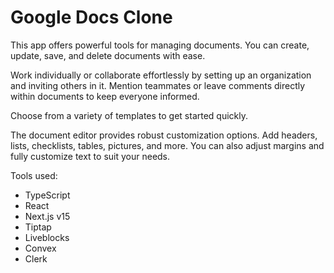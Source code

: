 <h1>Google Docs Clone </h1>
<p>This app offers powerful tools for managing documents. You can create, update, save, and delete documents with ease.

Work individually or collaborate effortlessly by setting up an organization and inviting others in it. 
Mention teammates or leave comments directly within documents to keep everyone informed.

Choose from a variety of templates to get started quickly.

The document editor provides robust customization options. 
Add headers, lists, checklists, tables, pictures, and more. You can also adjust margins 
and fully customize text to suit your needs.  </p>

<div>
Tools used:
<ul>
<li>TypeScript
</li>
<li>React
</li>
<li>Next.js v15
</li>
<li>Tiptap
</li>
<li>Liveblocks
</li>
<li>Convex
</li>
<li>Clerk
</li>

</ul>
</div>
